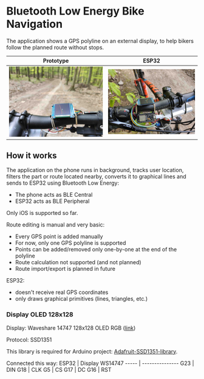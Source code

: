 # Bluetooth Low Energy Bike Navigation
The application shows a GPS polyline on an external display, to help bikers follow the planned route without stops.

Prototype | ESP32
----- | ---------------
![ESP32 prototype image-1](/images/IMG-BikeNavi-prototype1-display.jpg) | ![ESP32 prototype image-2](/images/IMG-BikeNavi-prototype1-ESP32.jpg)

## How it works
The application on the phone runs in background, tracks user location, filters the part or route located nearby, converts it to graphical lines and sends to ESP32 using Bluetooth Low Energy:
* The phone acts as BLE Central
* ESP32 acts as BLE Peripheral

Only iOS is supported so far.

Route editing is manual and very basic:
* Every GPS point is added manually
* For now, only one GPS polyline is supported
* Points can be added/removed only one-by-one at the end of the polyline
* Route calculation not supported (and not planned)
* Route import/export is planned in future

ESP32:
* doesn't receive real GPS coordinates
* only draws graphical primitives (lines, triangles, etc.)

### Display OLED 128x128
Display: Waveshare 14747 128x128 OLED RGB ([link](https://www.waveshare.com/1.5inch-rgb-oled-module.htm))

Protocol: SSD1351

This library is required for Arduino project: [Adafruit-SSD1351-library](https://github.com/adafruit/Adafruit-SSD1351-library).

Connected this way:
ESP32 | Display WS14747
----- | ---------------
G23 | DIN
G18 | CLK
G5 | CS
G17 | DC
G16 | RST
